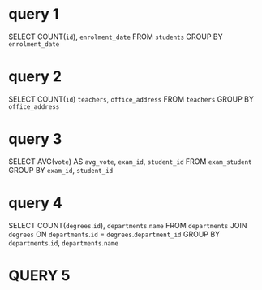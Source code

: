 # query 1
<!-- Contare quanti iscritti ci sono stati ogni anno -->


SELECT COUNT(`id`), `enrolment_date`
FROM `students`
GROUP BY `enrolment_date`


# query 2 

<!-- Contare gli insegnanti che hanno l'ufficio nello stesso edificio -->

SELECT COUNT(`id`) `teachers`, `office_address`
FROM `teachers`
GROUP BY `office_address`

# query 3 

<!-- Calcolare la media dei voti di ogni appello d'esame -->

SELECT AVG(`vote`) AS `avg_vote`, `exam_id`, `student_id`
FROM `exam_student`
GROUP BY `exam_id`, `student_id`


# query 4 

<!-- Contare quanti corsi di laurea ci sono per ogni dipartimento -->


SELECT COUNT(`degrees`.`id`), `departments`.`name`
FROM `departments`
JOIN `degrees`
ON `departments`.`id` = `degrees`.`department_id`
GROUP BY `departments`.`id`, `departments`.`name`

<!-- join -->

# QUERY 5 

<!-- Selezionare tutti gli studenti iscritti al Corso di Laurea in Economia -->